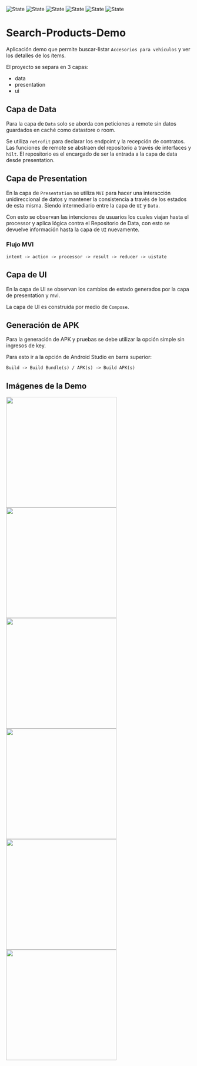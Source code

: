 
![State](https://img.shields.io/badge/kotlin-v1.7.0-blueviolet)
![State](https://img.shields.io/badge/gradle-v7.5-blue)
![State](https://img.shields.io/badge/retrofit-v2.9.0-brightgreen)
![State](https://img.shields.io/badge/hilt-v2.44-brightgreen)
![State](https://img.shields.io/badge/compose-v1.3.3-brightgreen)
![State](https://img.shields.io/badge/mockk-v1.12.0-brightgreen)

# Search-Products-Demo

Aplicación demo que permite buscar-listar `Accesorios para vehículos` y ver los detalles de los ítems.

El proyecto se separa en 3 capas:

- data
- presentation
- ui

## Capa de Data

Para la capa de `Data` solo se aborda con peticiones a remote sin datos guardados en caché como datastore o room.


Se utiliza `retrofit` para declarar los endpoint y la recepción de contratos. Las funciones de remote se abstraen del repositorio a través de interfaces y `hilt`. El repositorio es el encargado de ser la entrada a la capa de data desde presentation.

## Capa de Presentation

En la capa de `Presentation` se utiliza `MVI` para hacer una interacción unidireccional de datos y mantener la consistencia a través de los estados de esta misma. Siendo intermediario entre la capa de `UI` y `Data`.

Con esto se observan las intenciones de usuarios los cuales viajan hasta el processor y aplica lógica contra el Repositorio de Data, con esto se devuelve información hasta la capa de `UI` nuevamente.

### Flujo MVI

```intent -> action -> processor -> result -> reducer -> uistate```

## Capa de UI

En la capa de UI se observan los cambios de estado generados por la capa de presentation y mvi.

La capa de UI es construida por medio de `Compose`.

## Generación de APK

Para la generación de APK y pruebas se debe utilizar la opción simple sin ingresos de key.

Para esto ir a la opción de Android Studio en barra superior:

```Build -> Build Bundle(s) / APK(s) -> Build APK(s)```

## Imágenes de la Demo
<img src="https://user-images.githubusercontent.com/38668715/224065290-07ca1806-167b-4e03-9cc9-f0c58e8ab4b7.png" width="300">
<img src="https://user-images.githubusercontent.com/38668715/224065295-d8bf3c37-e2ce-4a37-930f-5c979b2fa632.png" width="300">
<img src="https://user-images.githubusercontent.com/38668715/224065273-b4099119-77c3-4b21-90a1-a09a2179c03e.png" width="300">
<img src="https://user-images.githubusercontent.com/38668715/224065280-2902e60c-8c42-4d35-8e2e-3a8bf2024d55.png" width="300">
<img src="https://user-images.githubusercontent.com/38668715/224065283-c8a43928-debc-439b-ae1b-4ea16134fb37.png" width="300">
<img src="https://user-images.githubusercontent.com/38668715/224067040-bba5c96e-4c89-481d-a8bb-248a6749c1ea.png" width="300">


